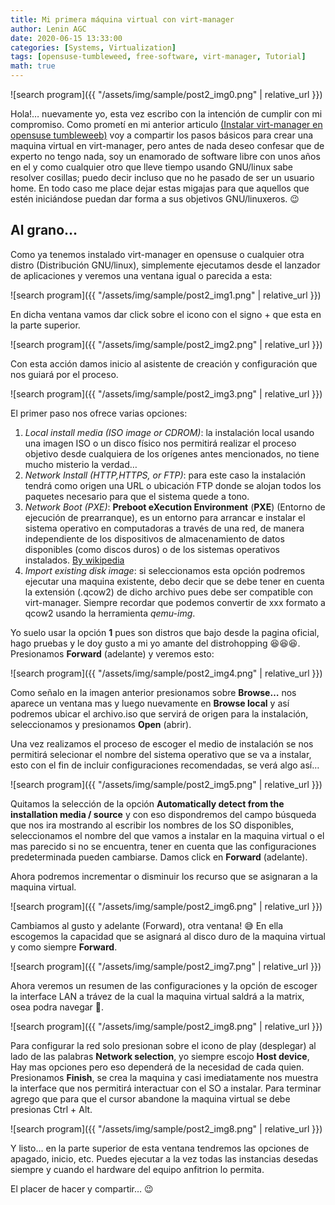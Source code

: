 ```yaml
---
title: Mi primera máquina virtual con virt-manager
author: Lenin AGC
date: 2020-06-15 13:33:00
categories: [Systems, Virtualization]
tags: [opensuse-tumbleweed, free-software, virt-manager, Tutorial]
math: true
---
```


![search program]({{ "/assets/img/sample/post2_img0.png" | relative_url }})

Hola!… nuevamente yo, esta vez escribo con la intención de cumplir con mi compromiso. Como prometí en mi anterior articulo [(Instalar virt-manager en opensuse tumbleweeb)](https://igunublue.github.io/posts/Instalar-virt-manager-en-Opensuse-Tumbleweed/) voy a compartir los pasos básicos para crear una maquina virtual en virt-manager, pero antes de nada deseo confesar que de experto no tengo nada, soy un enamorado de software libre con unos años en el y como cualquier otro que lleve tiempo usando GNU/linux sabe resolver cosillas; puedo decir incluso que no he pasado de ser un usuario home. En todo caso me place dejar estas migajas para que aquellos que estén iniciándose puedan dar forma a sus objetivos GNU/linuxeros. 😉

## Al grano…

Como ya tenemos instalado virt-manager en opensuse o cualquier otra distro (Distribución GNU/linux), simplemente ejecutamos desde el lanzador de aplicaciones y veremos una ventana igual o parecida a esta:

![search program]({{ "/assets/img/sample/post2_img1.png" | relative_url }})

En dicha ventana vamos dar click sobre el icono con el signo + que esta en la parte superior.

![search program]({{ "/assets/img/sample/post2_img2.png" | relative_url }})

Con esta acción damos inicio al asistente de creación y configuración que nos guiará por el proceso.

![search program]({{ "/assets/img/sample/post2_img3.png" | relative_url }})

El primer paso nos ofrece varias opciones:

1. *Local install media (ISO image or CDROM)*: la instalación local usando una imagen ISO o un disco físico nos permitirá realizar el proceso objetivo desde cualquiera de los orígenes antes mencionados, no tiene mucho misterio la verdad…
2. *Network Install (HTTP,HTTPS, or FTP)*: para este caso la instalación tendrá como origen una URL o ubicación FTP donde se alojan todos los paquetes necesario para que el sistema quede a tono.
3. *Network Boot (PXE)*: **Preboot eXecution Environment** (**PXE**) (Entorno de ejecución de prearranque), es un entorno para arrancar e instalar el sistema operativo en computadoras a través de una red, de manera independiente de los dispositivos de almacenamiento de datos disponibles (como discos duros) o de los sistemas operativos instalados. [By wikipedia](https://es.wikipedia.org/wiki/Preboot_Execution_Environment)
4. *Import existing disk image*: si seleccionamos esta opción podremos ejecutar una maquina existente, debo decir que se debe tener en cuenta la extensión (.qcow2) de dicho archivo pues debe ser compatible con virt-manager. Siempre recordar que podemos convertir de xxx formato a qcow2 usando la herramienta *qemu-img*.

Yo suelo usar la opción **1** pues son distros que bajo desde la pagina oficial, hago pruebas y le doy gusto a mi yo amante del distrohopping 😆😆😆. Presionamos **Forward** (adelante) y veremos esto:

![search program]({{ "/assets/img/sample/post2_img4.png" | relative_url }})

Como señalo en la imagen anterior presionamos sobre **Browse…** nos aparece un ventana mas y luego nuevamente en **Browse local** y así podremos ubicar el archivo.iso que servirá de origen para la instalación, seleccionamos y presionamos **Open** (abrir).

Una vez realizamos el proceso de escoger el medio de instalación se nos permitirá selecionar el nombre del sistema operativo que se va a instalar, esto con el fin de incluir configuraciones recomendadas, se verá algo así…

![search program]({{ "/assets/img/sample/post2_img5.png" | relative_url }})

Quitamos la selección de la opción **Automatically detect from the installation media / source** y con eso dispondremos del campo búsqueda que nos ira mostrando al escribir los nombres de los SO disponibles, seleccionamos el nombre del que vamos a instalar en la maquina virtual o el mas parecido si no se encuentra, tener en cuenta que las configuraciones predeterminada pueden cambiarse. Damos click en **Forward** (adelante).

Ahora podremos incrementar o disminuir los recurso que se asignaran a la maquina virtual.

![search program]({{ "/assets/img/sample/post2_img6.png" | relative_url }})

Cambiamos al gusto y adelante (Forward), otra ventana! 😅 En ella escogemos la capacidad que se asignará al disco duro de la maquina virtual y como siempre **Forward**.

![search program]({{ "/assets/img/sample/post2_img7.png" | relative_url }})

Ahora veremos un resumen de las configuraciones y la opción de escoger la interface LAN a trávez de la cual la maquina virtual saldrá a la matrix, osea podra navegar 🤣.

![search program]({{ "/assets/img/sample/post2_img8.png" | relative_url }})

Para configurar la red solo presionan sobre el icono de play (desplegar) al lado de las palabras **Network selection**, yo siempre escojo **Host device**, Hay mas opciones pero eso dependerá de la necesidad de cada quien. Presionamos **Finish**, se crea la maquina y casi imediatamente nos muestra la interface que nos permitirá interactuar con el SO a instalar. Para terminar agrego que para que el cursor abandone la maquina virtual se debe presionas Ctrl + Alt.

![search program]({{ "/assets/img/sample/post2_img8.png" | relative_url }})

Y listo… en la parte superior de esta ventana tendremos las opciones de apagado, inicio, etc. Puedes ejecutar a la vez todas las instancias desedas siempre y cuando el hardware del equipo anfitrion lo permita.

El placer de hacer y compartir… 😉
